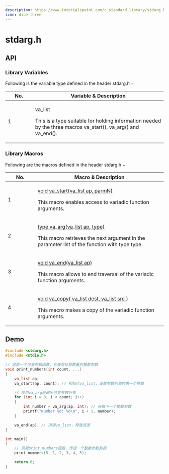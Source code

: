 ```yaml
---
description: https://www.tutorialspoint.com/c_standard_library/stdarg_h.htm
icon: dice-three
---
```


# stdarg.h

## API

### Library Variables

Following is the variable type defined in the header stdarg.h −

<table><thead><tr><th width="71">No.</th><th>Variable &#x26; Description</th></tr></thead><tbody><tr><td>1</td><td><p>va_list</p><p>This is a type suitable for holding information needed by the three macros va_start(), va_arg() and va_end().</p></td></tr></tbody></table>

### Library Macros

Following are the macros defined in the header stdarg.h −

<table><thead><tr><th width="79">No.</th><th>Macro &#x26; Description</th></tr></thead><tbody><tr><td>1</td><td><p><a href="https://www.tutorialspoint.com/c_standard_library/c_macro_va_start.htm">void va_start(va_list ap, parmN)</a></p><p>This macro enables access to variadic function arguments.</p></td></tr><tr><td>2</td><td><p><a href="https://www.tutorialspoint.com/c_standard_library/c_macro_va_arg.htm">type va_arg(va_list ap, type)</a></p><p>This macro retrieves the next argument in the parameter list of the function with type type.</p></td></tr><tr><td>3</td><td><p><a href="https://www.tutorialspoint.com/c_standard_library/c_macro_va_end.htm">void va_end(va_list ap)</a></p><p>This macro allows to end traversal of the variadic function arguments.</p></td></tr><tr><td>4</td><td><p><a href="https://www.tutorialspoint.com/c_standard_library/c_macro_va_copy.htm">void va_copy( va_list dest, va_list src )</a></p><p>This macro makes a copy of the variadic function arguments.</p></td></tr></tbody></table>

## Demo

```c
#include <stdarg.h>
#include <stdio.h>

// 这是一个可变参数函数，它接受任意数量的整数参数
void print_numbers(int count, ...)
{
    va_list ap;
    va_start(ap, count); // 初始化va_list，设置参数列表的第一个参数

    // 使用va_arg宏遍历可变参数列表
    for (int i = 0; i < count; i++)
    {
        int number = va_arg(ap, int); // 获取下一个整数参数
        printf("Number %d: %d\n", i + 1, number);
    }

    va_end(ap); // 清理va_list，释放资源
}

int main()
{
    // 调用print_numbers函数，传递一个整数参数列表
    print_numbers(5, 1, 2, 3, 4, 5);

    return 0;
}

```
